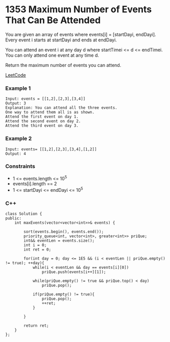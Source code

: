 # 1353 Maximum Number of Events That Can Be Attended

You are given an array of events where events[i] = [startDayi, endDayi]. Every event i starts at startDayi and ends at endDayi.

You can attend an event i at any day d where startTimei <= d <= endTimei. You can only attend one event at any time d.

Return the maximum number of events you can attend.


[LeetCode](https://leetcode.cn/problems/maximum-number-of-events-that-can-be-attended/)

### Example 1

```
Input: events = [[1,2],[2,3],[3,4]]
Output: 3
Explanation: You can attend all the three events.
One way to attend them all is as shown.
Attend the first event on day 1.
Attend the second event on day 2.
Attend the third event on day 3.
```

### Example 2

```
Input: events= [[1,2],[2,3],[3,4],[1,2]]
Output: 4
```

### Constraints

* 1 <= events.length <= 10<sup>5<sup>
* events[i].length == 2
* 1 <= startDayi <= endDayi <= 10<sup>5<sup>

### C++ 

```
class Solution {
public:
    int maxEvents(vector<vector<int>>& events) {

        sort(events.begin(), events.end());
        priority_queue<int, vector<int>, greater<int>> priQue;
        int&& eventLen = events.size();
        int i = 0;
        int ret = 0;
        
        for(int day = 0; day <= 1E5 && (i < eventLen || priQue.empty() != true); ++day){
            while(i < eventLen && day == events[i][0])
                priQue.push(events[i++][1]);
            
            while(priQue.empty() != true && priQue.top() < day)
                priQue.pop();

            if(priQue.empty() != true){
                priQue.pop();
                ++ret;
            }
                
        }
       
        return ret;
    }
};
```
